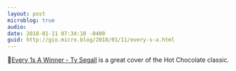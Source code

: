 ```yaml
---
layout: post
microblog: true
audio: 
date: 2018-01-11 07:34:10 -0400
guid: http://gio.micro.blog/2018/01/11/every-s-a.html
---
```

🎵[Every 1s A Winner - Ty Segall](https://itunes.apple.com/us/album/every-1s-a-winner/1318412439?i=1318412572) is a great cover of the Hot Chocolate classic.
